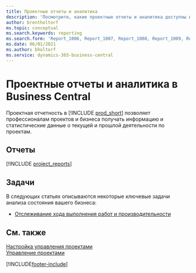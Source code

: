 ```yaml
---
title: Проектные отчеты и аналитика
description: 'Посмотрите, какие проектные отчеты и аналитика доступны в стандартной версии Business Central, чтобы вы могли отслеживать свой бизнес.'
author: brentholtorf
ms.topic: conceptual
ms.search.keywords: reporting
ms.search.form: 'Report_1006, Report_1007, Report_1008, Report_1009, Report_1010, Report_1011, Report_1012, Report_1013, Report_1014'
ms.date: 06/01/2021
ms.author: bholtorf
ms.service: dynamics-365-business-central
---
```

# Проектные отчеты и аналитика в Business Central

Проектная отчетность в [!INCLUDE [prod_short](includes/prod_short.md)] позволяет профессионалам проектов и бизнеса получать информацию и статистические данные о текущей и прошлой деятельности по проектам.  

## Отчеты

[!INCLUDE [project_reports](includes/project-reports-include.md)]

## Задачи

В следующих статьях описываются некоторые ключевые задачи анализа состояния вашего бизнеса:

* [Отслеживание хода выполнения работ и производительности](projects-how-monitor-progress-performance.md)  


## См. также

[Настройка управления проектами](projects-setup-projects.md)  
[Управление проектами](projects-manage-projects.md)  

[!INCLUDE[footer-include](includes/footer-banner.md)]
